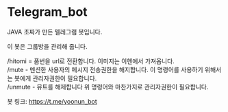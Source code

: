 # Telegram_bot

JAVA 초짜가 만든 텔레그램 봇입니다.

이 봇은 그룹방을 관리해 줍니다.

/hitomi = 품번을 url로 전환합니다. 이미지는 이헨에서 가져옵니다. <br>
/mute - 멘션한 사용자의 메시지 전송권한을 해지합니다. 이 명령어를 사용하기 위해서는 봇에게 관리자권한이 필요합니다. <br>
/unmute - 뮤트를 해제합니다 위 명령어와 마찬가지로 관리자권한이 필요합니다. <br>


봇 링크: https://t.me/yoonun_bot
